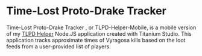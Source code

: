 # Time-Lost Proto-Drake Tracker #
Time-Lost Proto-Drake Tracker , or TLPD-Helper-Mobile, is a mobile version of my [TLPD Helper](https://github.com/dougarley/tlpd-helper) Node.JS application created with Titanium Studio. This application tracks approximate times of Vyragosa kills based on the loot feeds from a user-provided list of players.